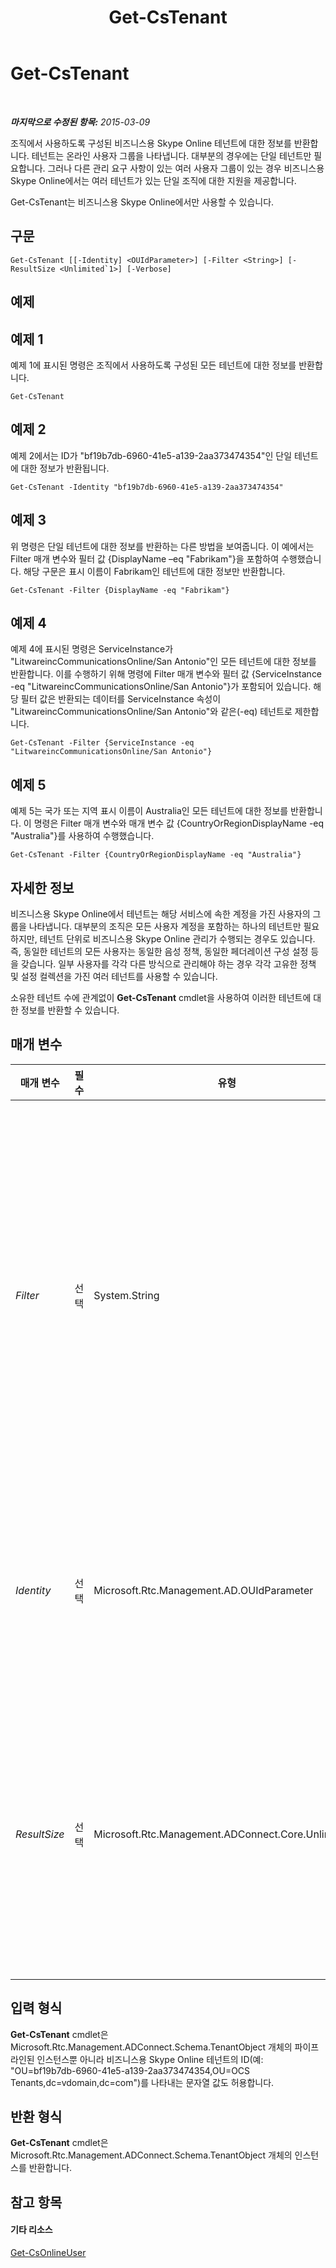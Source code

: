 ﻿---
title: Get-CsTenant
TOCTitle: Get-CsTenant
ms:assetid: 7b642117-5ca7-4a5b-bca7-16b0ae694ae2
ms:mtpsurl: https://technet.microsoft.com/ko-kr/library/JJ994044(v=OCS.15)
ms:contentKeyID: 52056877
ms.date: 08/24/2015
mtps_version: v=OCS.15
ms.translationtype: HT
---

# Get-CsTenant

 

_**마지막으로 수정된 항목:** 2015-03-09_

조직에서 사용하도록 구성된 비즈니스용 Skype Online 테넌트에 대한 정보를 반환합니다. 테넌트는 온라인 사용자 그룹을 나타냅니다. 대부분의 경우에는 단일 테넌트만 필요합니다. 그러나 다른 관리 요구 사항이 있는 여러 사용자 그룹이 있는 경우 비즈니스용 Skype Online에서는 여러 테넌트가 있는 단일 조직에 대한 지원을 제공합니다.

Get-CsTenant는 비즈니스용 Skype Online에서만 사용할 수 있습니다.

## 구문

    Get-CsTenant [[-Identity] <OUIdParameter>] [-Filter <String>] [-ResultSize <Unlimited`1>] [-Verbose]

## 예제

## 예제 1

예제 1에 표시된 명령은 조직에서 사용하도록 구성된 모든 테넌트에 대한 정보를 반환합니다.

    Get-CsTenant

## 예제 2

예제 2에서는 ID가 "bf19b7db-6960-41e5-a139-2aa373474354"인 단일 테넌트에 대한 정보가 반환됩니다.

    Get-CsTenant -Identity "bf19b7db-6960-41e5-a139-2aa373474354"

## 예제 3

위 명령은 단일 테넌트에 대한 정보를 반환하는 다른 방법을 보여줍니다. 이 예에서는 Filter 매개 변수와 필터 값 {DisplayName –eq "Fabrikam"}을 포함하여 수행했습니다. 해당 구문은 표시 이름이 Fabrikam인 테넌트에 대한 정보만 반환합니다.

    Get-CsTenant -Filter {DisplayName -eq "Fabrikam"}

## 예제 4

예제 4에 표시된 명령은 ServiceInstance가 "LitwareincCommunicationsOnline/San Antonio"인 모든 테넌트에 대한 정보를 반환합니다. 이를 수행하기 위해 명령에 Filter 매개 변수와 필터 값 {ServiceInstance -eq "LitwareincCommunicationsOnline/San Antonio"}가 포함되어 있습니다. 해당 필터 값은 반환되는 데이터를 ServiceInstance 속성이 "LitwareincCommunicationsOnline/San Antonio"와 같은(-eq) 테넌트로 제한합니다.

    Get-CsTenant -Filter {ServiceInstance -eq "LitwareincCommunicationsOnline/San Antonio"}

## 예제 5

예제 5는 국가 또는 지역 표시 이름이 Australia인 모든 테넌트에 대한 정보를 반환합니다. 이 명령은 Filter 매개 변수와 매개 변수 값 {CountryOrRegionDisplayName -eq "Australia"}를 사용하여 수행했습니다.

    Get-CsTenant -Filter {CountryOrRegionDisplayName -eq "Australia"}

## 자세한 정보

비즈니스용 Skype Online에서 테넌트는 해당 서비스에 속한 계정을 가진 사용자의 그룹을 나타냅니다. 대부분의 조직은 모든 사용자 계정을 포함하는 하나의 테넌트만 필요하지만, 테넌트 단위로 비즈니스용 Skype Online 관리가 수행되는 경우도 있습니다. 즉, 동일한 테넌트의 모든 사용자는 동일한 음성 정책, 동일한 페더레이션 구성 설정 등을 갖습니다. 일부 사용자를 각각 다른 방식으로 관리해야 하는 경우 각각 고유한 정책 및 설정 컬렉션을 가진 여러 테넌트를 사용할 수 있습니다.

소유한 테넌트 수에 관계없이 **Get-CsTenant** cmdlet을 사용하여 이러한 테넌트에 대한 정보를 반환할 수 있습니다.

## 매개 변수


<table>
<colgroup>
<col style="width: 25%" />
<col style="width: 25%" />
<col style="width: 25%" />
<col style="width: 25%" />
</colgroup>
<thead>
<tr class="header">
<th>매개 변수</th>
<th>필수</th>
<th>유형</th>
<th>설명</th>
</tr>
</thead>
<tbody>
<tr class="odd">
<td><p><em>Filter</em></p></td>
<td><p>선택</p></td>
<td><p>System.String</p></td>
<td><p>사용자가 전체 Active Directory 고유 이름을 지정할 필요 없이 Active Directory 특성을 사용하여 데이터를 반환할 수 있도록 합니다. 예를 들어 테넌트 표시 이름을 사용하여 테넌트를 검색하려면 다음과 유사한 구문을 사용합니다.</p>
<p>Get-CsTenant –Filter {DisplayName –eq &quot;FabrikamTenant&quot;}</p>
<p>Fabrikam 도메인을 사용하는 모든 테넌트를 반환하려면 다음 구문을 사용합니다.</p>
<p>Get-CsTenant –Filter {Domains –like &quot;*fabrikam*&quot;}</p>
<p>Filter 매개 변수는 Where-Object cmdlet에 사용되는 구문과 동일한 Windows PowerShell 필터링 구문을 사용합니다.</p>
<p>Identity 매개 변수와 Filter 매개 변수를 같은 명령에 함께 사용할 수는 없습니다.</p></td>
</tr>
<tr class="even">
<td><p><em>Identity</em></p></td>
<td><p>선택</p></td>
<td><p>Microsoft.Rtc.Management.AD.OUIdParameter</p></td>
<td><p>테넌트의 Active Directory 고유 이름입니다. 예를 들면 다음과 같습니다.</p>
<p>-Identity &quot;OU=bf19b7db-6960-41e5-a139-2aa373474354,OU=OCS Tenants,dc=litwareinc,dc=com&quot;</p>
<p>Identity 또는 Filter 매개 변수 중 하나를 포함하지 않으면 <strong>Get-CsTenant</strong> cmdlet이 모든 테넌트에 대한 정보를 반환합니다.</p></td>
</tr>
<tr class="odd">
<td><p><em>ResultSize</em></p></td>
<td><p>선택</p></td>
<td><p>Microsoft.Rtc.Management.ADConnect.Core.Unlimited`1</p></td>
<td><p>cmdlet에서 반환되는 레코드 수를 제한하는 데 사용됩니다. 예를 들어 포리스트에 있는 테넌트 수에 상관없이 7개의 테넌트를 반환하려면 ResultSize 매개 변수를 포함하고 매개 변수 값을 7로 설정합니다. 반환될 7명의 사용자를 지정하는 방법은 없습니다.</p>
<p>결과 크기는 0에서 2147483647(포함) 사이의 임의 정수로 설정할 수 있습니다. 0으로 설정할 경우 명령이 실행되지만 데이터가 반환되지 않습니다. 테넌트를 7로 설정했지만 포리스트에 대화 상대가 3명만 있는 경우 명령을 통해 이 3개의 테넌트가 반환된 다음 오류 없이 완료됩니다.</p></td>
</tr>
</tbody>
</table>


## 입력 형식

**Get-CsTenant** cmdlet은 Microsoft.Rtc.Management.ADConnect.Schema.TenantObject 개체의 파이프라인된 인스턴스뿐 아니라 비즈니스용 Skype Online 테넌트의 ID(예: "OU=bf19b7db-6960-41e5-a139-2aa373474354,OU=OCS Tenants,dc=vdomain,dc=com")를 나타내는 문자열 값도 허용합니다.

## 반환 형식

**Get-CsTenant** cmdlet은 Microsoft.Rtc.Management.ADConnect.Schema.TenantObject 개체의 인스턴스를 반환합니다.

## 참고 항목

#### 기타 리소스

[Get-CsOnlineUser](get-csonlineuser.md)

